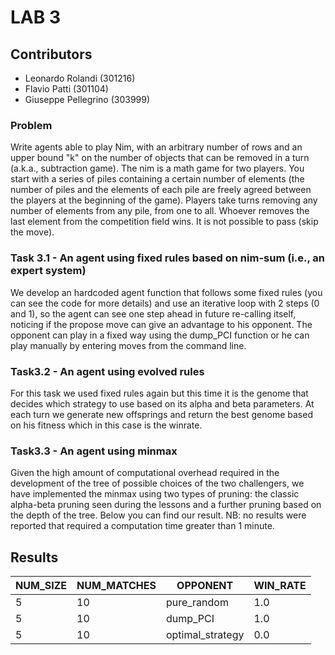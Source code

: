 # LAB 3

## Contributors
-  Leonardo Rolandi (301216)
-  Flavio Patti (301104)
-  Giuseppe Pellegrino (303999) 

### Problem
Write agents able to play Nim, with an arbitrary number of rows and an upper bound "k" on the number of objects that can be removed in a turn (a.k.a., subtraction game).
The nim is a math game for two players. You start with a series of piles containing a certain number of elements (the number of piles and the elements of each pile are freely agreed between the players at the beginning of the game). Players take turns removing any number of elements from any pile, from one to all. Whoever removes the last element from the competition field wins. It is not possible to pass (skip the move).

### Task 3.1 - An agent using fixed rules based on nim-sum (i.e., an expert system)
We develop an hardcoded agent function that follows some fixed rules (you can see the code for more details) and use an iterative loop with 2 steps (0 and 1), so the agent can see one step ahead in future re-calling itself, noticing if the propose move can give an advantage to his opponent. The opponent can play in a fixed way using the dump_PCI function or he can play manually by entering moves from the command line.

### Task3.2 - An agent using evolved rules
For this task we used fixed rules again but this time it is the genome that decides which strategy to use based on its alpha and beta parameters.
At each turn we generate new offsprings and return the best genome based on his fitness which in this case is the winrate.

### Task3.3 - An agent using minmax
Given the high amount of computational overhead required in the development of the tree of possible choices of the two challengers, we have implemented the minmax using two types of pruning: the classic alpha-beta pruning seen during the lessons and a further pruning based on the depth of the tree. Below you can find our result. 
NB: no results were reported that required a computation time greater than 1 minute.

## Results

|  NUM_SIZE | NUM_MATCHES |   OPPONENT       |  WIN_RATE  |
| --------- | ----------- | --------------   | ---------  |
|    5      |      10     |   pure_random    |     1.0    |
|    5      |      10     |    dump_PCI      |     1.0    |
|    5      |      10     | optimal_strategy |     0.0    |